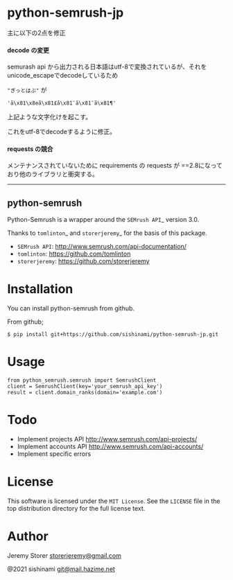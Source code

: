 # python-semrush-jp

主に以下の2点を修正

#### decode の変更

semurash api から出力される日本語はutf-8で変換されているが、それをunicode_escapeでdecodeしているため

`"ぎっとはぶ"` が

`'ã\x81\x8eã\x81£ã\x81¨ã\x81¯ã\x81¶'`

上記ような文字化けを起こす。

これをutf-8でdecodeするように修正。


#### requests の競合

メンテナンスされていないために requirements の requests が ==2.8になっており他のライブラリと衝突する。



---

python-semrush
---

Python-Semrush is a wrapper around the `SEMrush API`_ version 3.0.

Thanks to `tomlinton`_ and `storerjeremy`_ for the basis of this package.

- `SEMrush API`: http://www.semrush.com/api-documentation/
- `tomlinton`: https://github.com/tomlinton
- `storerjeremy`: https://github.com/storerjeremy

Installation
============

You can install python-semrush from github.

From github;


    $ pip install git+https://github.com/sishinami/python-semrush-jp.git

Usage
=====

    from python_semrush.semrush import SemrushClient
    client = SemrushClient(key='your_semrush_api_key')
    result = client.domain_ranks(domain='example.com')

Todo
====

- Implement projects API http://www.semrush.com/api-projects/
- Implement accounts API http://www.semrush.com/api-accounts/
- Implement specific errors

License
=======

This software is licensed under the `MIT License`. See the ``LICENSE``
file in the top distribution directory for the full license text.


Author
======

Jeremy Storer <storerjeremy@gmail.com>

@2021 sishinami <git@mail.hazime.net>
